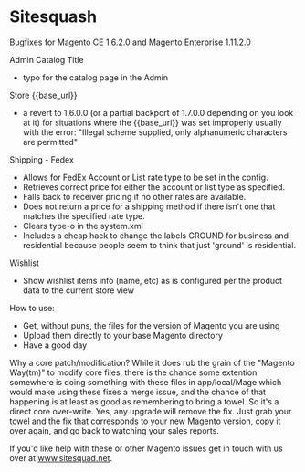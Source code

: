 Sitesquash
==========
Bugfixes for Magento CE 1.6.2.0 and Magento Enterprise 1.11.2.0

Admin Catalog Title
- typo for the catalog page in the Admin

Store {{base_url}}
- a revert to 1.6.0.0 (or a partial backport of 1.7.0.0 depending on you look at it) for situations where the {{base_url}} was set improperly usually with the error: "Illegal scheme supplied, only alphanumeric characters are permitted"

Shipping - Fedex
- Allows for FedEx Account or List rate type to be set in the config.
- Retrieves correct price for either the account or list type as specified.
- Falls back to receiver pricing if no other rates are available.
- Does not return a price for a shipping method if there isn't one that matches the specified rate type.
- Clears type-o in the system.xml
- Includes a cheap hack to change the labels GROUND for business and residential because people seem to think that just 'ground' is residential.

Wishlist
- Show wishlist items info (name, etc) as is configured per the product data to the current store view


How to use:
- Get, without puns, the files for the version of Magento you are using
- Upload them directly to your base Magento directory
- Have a good day

Why a core patch/modification?
While it does rub the grain of the "Magento Way(tm)" to modify core files, there is the chance some extention somewhere is doing something with these files in app/local/Mage which would make using these fixes a merge issue, and the chance of that happening is at least as good as remembering to bring a towel. So it's a direct core over-write. Yes, any upgrade will remove the fix. Just grab your towel and the fix that corresponds to your new Magento version, copy it over again, and go back to watching your sales reports.

If you'd like help with these or other Magento issues get in touch with us over at www.sitesquad.net.
